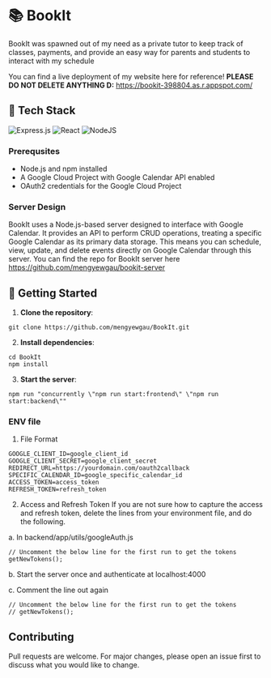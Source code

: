 # 📚 BookIt

BookIt was spawned out of my need as a private tutor to keep track of classes, payments, and provide an easy way for parents and students to interact with my schedule

You can find a live deployment of my website here for reference! **PLEASE DO NOT DELETE ANYTHING D:**
https://bookit-398804.as.r.appspot.com/

## 🔧 Tech Stack

![Express.js](https://img.shields.io/badge/express.js-%23404d59.svg?style=for-the-badge&logo=express&logoColor=%2361DAFB)
![React](https://img.shields.io/badge/react-%2320232a.svg?style=for-the-badge&logo=react&logoColor=%2361DAFB)
![NodeJS](https://img.shields.io/badge/node.js-6DA55F?style=for-the-badge&logo=node.js&logoColor=white)

### Prerequsites

- Node.js and npm installed
- A Google Cloud Project with Google Calendar API enabled
- OAuth2 credentials for the Google Cloud Project

### Server Design

BookIt uses a Node.js-based server designed to interface with Google Calendar. It provides an API to perform CRUD operations, treating a specific Google Calendar as its primary data storage. This means you can schedule, view, update, and delete events directly on Google Calendar through this server. You can find the repo for BookIt server here https://github.com/mengyewgau/bookit-server

## 🚀 Getting Started

1. **Clone the repository**:

```
git clone https://github.com/mengyewgau/BookIt.git
```

2. **Install dependencies**:

```
cd BookIt
npm install
```

3. **Start the server**:

```
npm run "concurrently \"npm run start:frontend\" \"npm run start:backend\""
```

### ENV file

1. File Format

```
GOOGLE_CLIENT_ID=google_client_id
GOOGLE_CLIENT_SECRET=google_client_secret
REDIRECT_URL=https://yourdomain.com/oauth2callback
SPECIFIC_CALENDAR_ID=google_specific_calendar_id
ACCESS_TOKEN=access_token
REFRESH_TOKEN=refresh_token
```

2. Access and Refresh Token
   If you are not sure how to capture the access and refresh token, delete the lines from your environment file, and do the following.

a. In backend/app/utils/googleAuth.js

```
// Uncomment the below line for the first run to get the tokens
getNewTokens();
```

b. Start the server once and authenticate at localhost:4000

c. Comment the line out again

```
// Uncomment the below line for the first run to get the tokens
// getNewTokens();
```

## Contributing

Pull requests are welcome. For major changes, please open an issue first to discuss what you would like to change.
